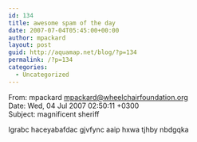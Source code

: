 ```yaml
---
id: 134
title: awesome spam of the day
date: 2007-07-04T05:45:00+00:00
author: mpackard
layout: post
guid: http://aquamap.net/blog/?p=134
permalink: /?p=134
categories:
  - Uncategorized
---
```

From: mpackard <mpackard@wheelchairfoundation.org>  
Date: Wed, 04 Jul 2007 02:50:11 +0300  
Subject: magnificent sheriff

lgrabc haceyabafdac gjvfync aaip hxwa tjhby nbdgqka